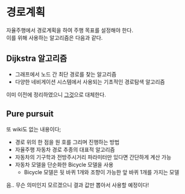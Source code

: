 # 경로계획

자율주행에서 경로계획을 하여 주행 목표를 설정해야 한다.   
이를 위해 사용하는 알고리즘은 다음과 같다.

## Dijkstra 알고리즘

- 그래프에서 노드 간 최단 경로를 찾는 알고리즘
- 다양한 네비게이션 시스템에서 사용되는 기초적인 경로탐색 알고리즘

이미 이전에 정리하였으니 [그것](https://github.com/ii200400/IT_Skill_Question/tree/master/CS/Algorithm#1-dijkstra-algorithm-%EB%8B%A4%EC%9D%B5%EC%8A%A4%ED%8A%B8%EB%9D%BC-%EC%95%8C%EA%B3%A0%EB%A6%AC%EC%A6%98)으로 대체한다.

## Pure pursuit

또 wiki도 없는 내용이다;

- 경로 위의 한 점을 원 호를 그리며 진행하는 방법
- 자율주행 자동차 경로 추종의 대표적 알고리즘
- 자동차의 기구학과 전방주시거리 파라미터만 있다면 간단하게 계산 가능
- 자동차 모델을 단순화한 Bicycle 모델을 사용
    - Bicycle 모델은 뒷 바퀴 1개와 조향이 가능한 앞 바퀴 1개를 가지는 모델

음.. 무슨 의미인지 모르겠으니 결과 값만 뽑아서 사용할 예정이다!